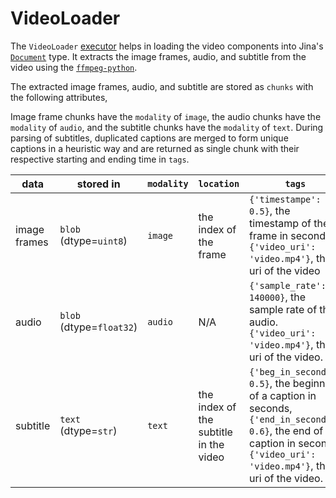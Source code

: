 # VideoLoader

The `VideoLoader` [executor](https://docs.jina.ai/fundamentals/executor/) helps in loading the video components into Jina's [`Document`](https://docs.jina.ai/fundamentals/document/) type.
It extracts the image frames, audio, and subtitle from the video using the [`ffmpeg-python`](https://github.com/kkroening/ffmpeg-python).

The extracted image frames, audio, and subtitle are stored as `chunks` with the following attributes,

Image frame chunks have the `modality` of `image`, the audio chunks have the `modality` of `audio`, and the subtitle chunks have the `modality` of `text`. During parsing of subtitles, duplicated captions are merged to form unique captions in a heuristic way and are returned as single chunk with their respective starting and ending time in `tags`. 

| data | stored in | `modality` | `location` | `tags` | 
| --- | --- | --- | --- | --- |
| image frames | `blob` (dtype=`uint8`) | `image` | the index of the frame | `{'timestampe': 0.5}`, the timestamp of the frame in seconds. `{'video_uri': 'video.mp4'}`, the uri of the video |
| audio | `blob` (dtype=`float32`) | `audio` | N/A | `{'sample_rate': 140000}`, the sample rate of the audio. `{'video_uri': 'video.mp4'}`, the uri of the video.  |
| subtitle | `text` (dtype=`str`) | `text` | the index of the subtitle in the video | `{'beg_in_seconds': 0.5}`, the beginning of a caption in seconds, <br /> `{'end_in_seconds': 0.6}`, the end of a caption in seconds. `{'video_uri': 'video.mp4'}`, the uri of the video. |